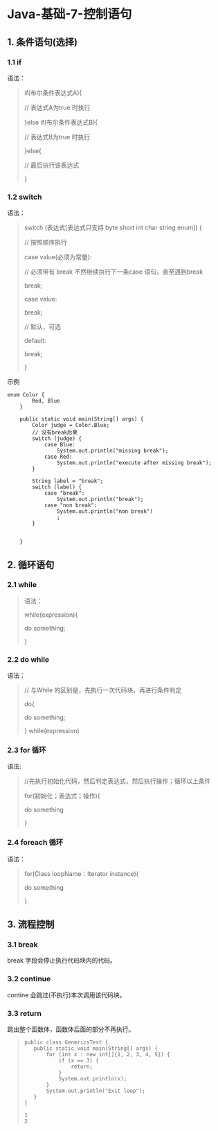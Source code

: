 # Java-基础-7-控制语句

## 1. 条件语句(选择)

### 1.1 if 

语法：

> if(布尔条件表达式A){
>
> // 表达式A为true 时执行
>
> }else if(布尔条件表达式B){
>
> // 表达式B为true 时执行
>
> }else{
>
> // 最后执行该表达式
>
> }

### 1.2 switch

语法：

>switch (表达式[表达式只支持 byte short int char string enum]) {
>
>// 按照顺序执行
>
>case value(必须为常量):
>
>// 必须带有 break 不然继续执行下一条case 语句，直至遇到break
>
>break;
>
>case value:
>
>break;
>
>// 默认，可选
>
>default: 
>
>break;
>
>}

示例

```
enum Color {
        Red, Blue
    }

    public static void main(String[] args) {
        Color judge = Color.Blue;
        // 没有break后果
        switch (judge) {
            case Blue:
                System.out.println("missing break");
            case Red:
                System.out.println("execute after missing break");
        }

        String label = "break";
        switch (label) {
            case "break":
                System.out.println("break");
            case "non break":
                System.out.println("non break")
                ;
        }


    }
```

## 2. 循环语句

### 2.1 while

> 语法：
>
> while(expression){
>
> do something;
>
> }

### 2.2 do while

语法：

>// 与While 的区别是，先执行一次代码块，再进行条件判定
>
>do{
>
>do something;
>
>} while(expression)

### 2.3 for 循环

语法:

>//先执行初始化代码，然后判定表达式，然后执行操作；循环以上条件
>
>for(初始化；表达式；操作){
>
>do something
>
>}

### 2.4 foreach 循环

语法：

>for(Class loopName：Iterator instance){
>
>do something
>
>}

## 3. 流程控制

### 3.1 break

break 字段会停止执行代码块内的代码。

### 3.2 continue

contine 会跳过(不执行)本次调用该代码块。

### 3.3 return

跳出整个函数体，函数体后面的部分不再执行。

> ```
>public class GenericsTest {
>    public static void main(String[] args) {
>        for (int x : new int[]{1, 2, 3, 4, 5}) {
>            if (x == 3) {
>                return;
>            }
>            System.out.println(x);
>        }
>        System.out.println("Exit loop");
>    }
>}
>
>1
>2
> ```



